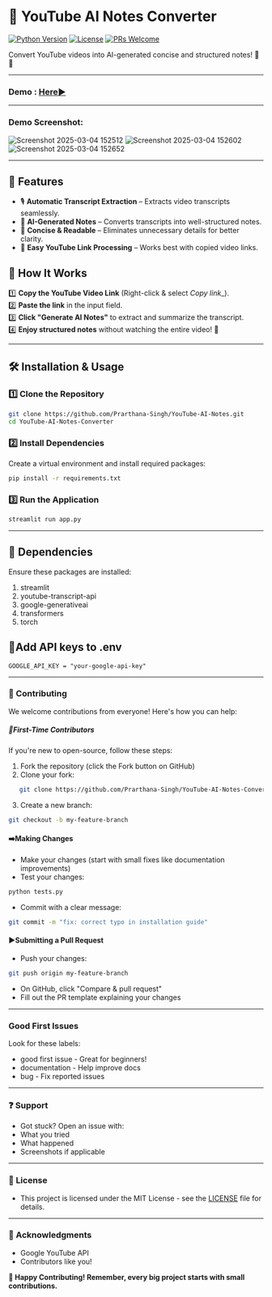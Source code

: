 # 📜 YouTube AI Notes Converter  
[![Python Version](https://img.shields.io/badge/python-3.8%2B-blue)](https://www.python.org/)
[![License](https://img.shields.io/badge/license-MIT-green)](LICENSE)
[![PRs Welcome](https://img.shields.io/badge/PRs-welcome-brightgreen)](README.md)

Convert YouTube videos into AI-generated concise and structured notes! 🎥✨  

---------- 
### Demo : [Here▶️](https://youtube-ai-notes.streamlit.app/)
--- 
### Demo Screenshot:
![Screenshot 2025-03-04 152512](https://github.com/user-attachments/assets/e24dc4e7-8edd-4240-8227-860864c3c3c5)
![Screenshot 2025-03-04 152602](https://github.com/user-attachments/assets/005c9c50-3cef-4555-80dc-60a2b3988dc0)
![Screenshot 2025-03-04 152652](https://github.com/user-attachments/assets/f98ae7f2-41bf-4296-9613-11895debdefa)



----
## 🚀 Features  
- 🎙️ **Automatic Transcript Extraction** – Extracts video transcripts seamlessly.  
- 📝 **AI-Generated Notes** – Converts transcripts into well-structured notes.  
- 🎯 **Concise & Readable** – Eliminates unnecessary details for better clarity.  
- 🔗 **Easy YouTube Link Processing** – Works best with copied video links.  

## 🎯 How It Works  
1️⃣ **Copy the YouTube Video Link** (Right-click & select _Copy link__).  
2️⃣ **Paste the link** in the input field.  
3️⃣ **Click "Generate AI Notes"** to extract and summarize the transcript.  
4️⃣ **Enjoy structured notes** without watching the entire video! 🎉  

---
## 🛠️ Installation & Usage  
### 1️⃣ Clone the Repository  
```bash
git clone https://github.com/Prarthana-Singh/YouTube-AI-Notes.git
cd YouTube-AI-Notes-Converter
```

### 2️⃣ Install Dependencies
Create a virtual environment and install required packages:
```bash
pip install -r requirements.txt
```

### 3️⃣ Run the Application
```bash
streamlit run app.py
```
---

## 📄 Dependencies
Ensure these packages are installed:
1. streamlit
2. youtube-transcript-api
3. google-generativeai
4. transformers
5. torch

## 🔑Add API keys to .env
``` GOOGLE_API_KEY = "your-google-api-key" ```

----

### 🤝 Contributing
We welcome contributions from everyone! Here's how you can help:


##### 📌First-Time Contributors
If you're new to open-source, follow these steps:

1. Fork the repository (click the Fork button on GitHub)
2. Clone your fork:
```bash
   git clone https://github.com/Prarthana-Singh/YouTube-AI-Notes-Converter.git
```
3. Create a new branch:
```bash
git checkout -b my-feature-branch
```

#### ➡️Making Changes
* Make your changes (start with small fixes like documentation improvements)
* Test your changes:
```bash
python tests.py
```
* Commit with a clear message:
```bash
git commit -m "fix: correct typo in installation guide"
```

#### ▶️Submitting a Pull Request
* Push your changes:
```bash
git push origin my-feature-branch
```
* On GitHub, click "Compare & pull request"
* Fill out the PR template explaining your changes
---

### Good First Issues
Look for these labels:
* good first issue - Great for beginners!
* documentation - Help improve docs
* bug - Fix reported issues
---

### ❓ Support
* Got stuck? Open an issue with:
* What you tried
* What happened
* Screenshots if applicable
---

### 📜 License
* This project is licensed under the MIT License - see the [LICENSE](LICENSE) file for details.
---

### 🙏 Acknowledgments
* Google YouTube API
* Contributors like you!

**💖 Happy Contributing! Remember, every big project starts with small contributions.**
